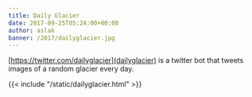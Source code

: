 ```yaml
---
title: Daily Glacier
date: 2017-09-25T05:24:00+00:00
author: aslak
banner: /2017/dailyglacier.jpg
---
```

[https://twitter.com/dailyglacier](dailyglacier) is a twitter bot that tweets images of a random glacier every day.


{{< include "/static/dailyglacier.html"  >}}
